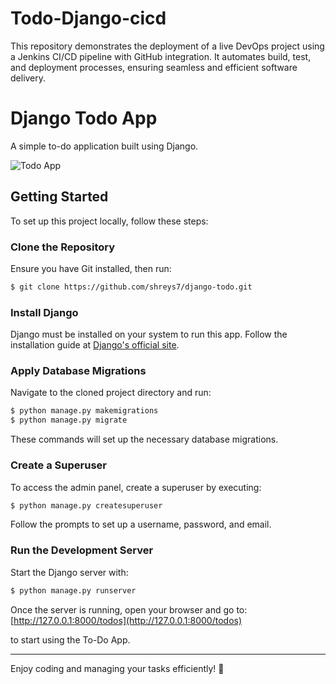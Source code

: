 # Todo-Django-cicd
This repository demonstrates the deployment of a live DevOps project using a Jenkins CI/CD pipeline with GitHub integration. It automates build, test, and deployment processes, ensuring seamless and efficient software delivery.


# Django Todo App
A simple to-do application built using Django.

![Todo App](https://raw.githubusercontent.com/shreys7/django-todo/develop/staticfiles/todoApp.png)

## Getting Started
To set up this project locally, follow these steps:

### Clone the Repository
Ensure you have Git installed, then run:
```bash
$ git clone https://github.com/shreys7/django-todo.git
```

### Install Django
Django must be installed on your system to run this app. Follow the installation guide at [Django's official site](https://www.djangoproject.com/download/).

### Apply Database Migrations
Navigate to the cloned project directory and run:
```bash
$ python manage.py makemigrations
$ python manage.py migrate
```
These commands will set up the necessary database migrations.

### Create a Superuser
To access the admin panel, create a superuser by executing:
```bash
$ python manage.py createsuperuser
```
Follow the prompts to set up a username, password, and email.

### Run the Development Server
Start the Django server with:
```bash
$ python manage.py runserver
```
Once the server is running, open your browser and go to:
[http://127.0.0.1:8000/todos](http://127.0.0.1:8000/todos)

to start using the To-Do App.

---

Enjoy coding and managing your tasks efficiently! 🚀

